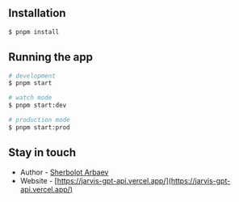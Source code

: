 ## Installation

```bash
$ pnpm install
```

## Running the app

```bash
# development
$ pnpm start

# watch mode
$ pnpm start:dev

# production mode
$ pnpm start:prod
```

## Stay in touch

- Author - [Sherbolot Arbaev](https://sherbolotarbaev.pro/)
- Website - [https://jarvis-gpt-api.vercel.app/](https://jarvis-gpt-api.vercel.app/)